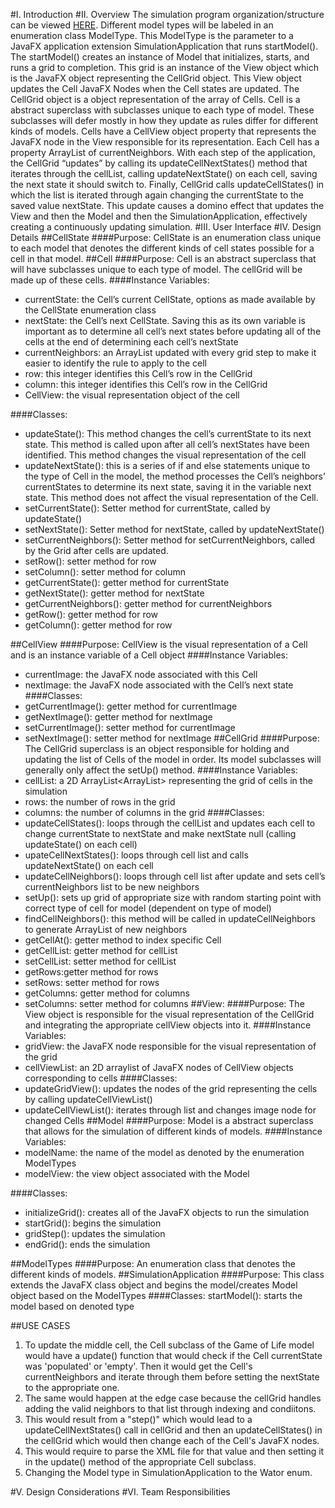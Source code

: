 #I. Introduction
#II. Overview
The simulation program organization/structure can be viewed [HERE](https://imgur.com/a/4gNSoJk). Different model types will be labeled in an enumeration class ModelType. This ModelType is the parameter to a JavaFX application extension SimulationApplication that runs startModel(). The startModel() creates an instance of Model that initializes, starts, and runs a grid to completion. This grid is an instance of the View object which is the JavaFX object representing the CellGrid object. This View object updates the Cell JavaFX Nodes when the Cell states are updated. The CellGrid object is a object representation of the array of Cells. Cell is a abstract superclass with subclasses unique to each type of model. These subclasses will defer mostly in how they update as rules differ for different kinds of models. Cells have a CellView object property that represents the JavaFX node in the View responsible for its representation. Each Cell has a property ArrayList<Cell> of currentNeighbors. With each step of the application, the CellGrid “updates” by calling its updateCellNextStates() method that iterates through the cellList, calling updateNextState() on each cell, saving the next state it should switch to. Finally, CellGrid calls updateCellStates() in which the list is iterated through again changing the currentState to the saved value nextState. This update causes a domino effect that updates the View and then the Model and then the SimulationApplication, effectively creating a continuously updating simulation.
#III. User Interface
#IV. Design Details
##CellState
####Purpose:
CellState is an enumeration class unique to each model that denotes the different kinds of cell states possible for a cell in that model.
##Cell
####Purpose:
Cell is an abstract superclass that will have subclasses unique to each type of model. The cellGrid will be made up of these cells.
####Instance Variables:
* currentState: the Cell’s current CellState, options as made available by the CellState enumeration class
* nextState: the Cell’s next CellState. Saving this as its own variable is important as to determine all cell’s next states before updating all of the cells at the end of determining each cell’s nextState
* currentNeighbors: an ArrayList<Cell> updated with every grid step to make it easier to identify the rule to apply to the cell
* row: this integer identifies this Cell’s row in the CellGrid
* column: this integer identifies this Cell’s row in the CellGrid
* CellView: the visual representation object of the cell

####Classes:
* updateState(): This method changes the cell’s currentState to its next state. This method is called upon after all cell’s nextStates have been identified. This method changes the visual representation of the cell
* updateNextState(): this is a series of if and else statements unique to the type of Cell in the model, the method processes the Cell’s neighbors’ currentStates to determine its next state, saving it in the variable next state. This method does not affect the visual representation of the Cell.
* setCurrentState(): Setter method for currentState, called by updateState()
* setNextState(): Setter method for nextState, called by updateNextState()
* setCurrentNeighbors(): Setter method for setCurrentNeighbors, called by the Grid after cells are updated.
* setRow(): setter method for row
* setColumn(): setter method for column
* getCurrentState(): getter method for currentState
* getNextState(): getter method for nextState
* getCurrentNeighbors(): getter method for currentNeighbors
* getRow(): getter method for row
* getColumn(): getter method for row

##CellView
####Purpose:
CellView
is the visual representation of a Cell and is an instance variable of a Cell object
####Instance Variables:
* currentImage: the JavaFX node associated with this Cell
* nextImage: the JavaFX node associated with the Cell’s next state
####Classes:
* getCurrentImage(): getter method for currentImage
* getNextImage(): getter method for nextImage
* setCurrentImage(): setter method for currentImage
* setNextImage(): setter method for nextImage
##CellGrid
####Purpose:
The CellGrid superclass is an object responsible for holding and updating the list of Cells of the model in order. Its model subclasses will generally only affect the setUp() method.
####Instance Variables:
* cellList: a 2D ArrayList<ArrayList<Cell>> representing the grid of cells in the simulation
* rows: the number of rows in the grid
* columns: the number of columns in the grid
####Classes:
* updateCellStates(): loops through the cellList and updates each cell to change currentState to nextState and make nextState null (calling updateState() on each cell)
* upateCellNextStates(): loops through cell list and calls updateNextState() on each cell
* updateCellNeighbors(): loops through cell list after update and sets cell’s currentNeighbors list to be new neighbors
* setUp(): sets up grid of appropriate size with random starting point with correct type of cell for model (dependent on type of model)
* findCellNeighbors(): this method will be called in updateCellNeighbors to generate ArrayList<Cell> of new neighbors
* getCellAt(): getter method to index specific Cell
* getCellList: getter method for cellList
* setCellList: setter method for cellList
* getRows:getter method for rows
* setRows: setter method for rows
* getColumns: getter method for columns
* setColumns: setter method for columns
##View:
####Purpose:
The View object is responsible for the visual representation of the CellGrid and integrating the appropriate cellView objects into it.
####Instance Variables:
* gridView: the JavaFX node responsible for the visual representation of the grid
* cellViewList: an 2D arraylist of JavaFX nodes of CellView objects corresponding to cells
####Classes:
* updateGridView(): updates the nodes of the grid representing the cells by calling updateCellViewList()
* updateCellViewList(): iterates through list and changes image node for changed Cells
##Model
####Purpose:
Model is a abstract superclass that allows for the simulation of different kinds of models.
####Instance Variables:
* modelName: the name of the model as denoted by the enumeration ModelTypes
* modelView: the view object associated with the Model

####Classes:
* initializeGrid(): creates all of the JavaFX objects to run the simulation
* startGrid(): begins the simulation
* gridStep(): updates the simulation
* endGrid(): ends the simulation

##ModelTypes
####Purpose: 
An enumeration class that denotes the different kinds of models.
##SimulationApplication
####Purpose:
This class extends the JavaFX class object and begins the model/creates Model object based on the ModelTypes
####Classes:
startModel(): starts the model based on denoted type

##USE CASES
1. To update the middle cell, the Cell subclass of the Game of Life model would have a update() function that would check if the Cell currentState was 'populated' or 'empty'. Then it would get the Cell's currentNeighbors and iterate through them before setting the nextState to the appropriate one.
2. The same would happen at the edge case because the cellGrid handles adding the valid neighbors to that list through indexing and condiitons.
3. This would result from a "step()" which would lead to a updateCellNextStates() call in cellGrid and then an updateCellStates() in the cellGrid which would then change each of the Cell's JavaFX nodes.
4. This would require to parse the XML file for that value and then setting it in the update() method of the appropriate Cell subclass.
5. Changing the Model type in SimulationApplication to the Wator enum.


#V. Design Considerations
#VI. Team Responsibilities

